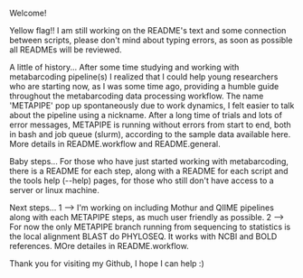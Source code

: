 Welcome!

Yellow flag!! I am still working on the README's text and some connection between scripts, please don't mind about typing errors, as soon as possible all READMEs will be reviewed. 

A little of history...
After some time studying and working with metabarcoding pipeline(s) I realized that I could help young researchers who are starting now, as I was some time ago, providing a humble guide throughout the metabarcoding data processing workflow. The name 'METAPIPE' pop up spontaneously due to work dynamics, I felt easier to talk about the pipeline using a nickname. After a long time of trials and lots of error messages, METAPIPE is running without errors from start to end, both in bash and job queue (slurm), according to the sample data available here. More details in README.workflow and README.general.

Baby steps...
For those who have just started working with metabarcoding, there is a README for each step, along with a README for each script and the tools help (--help) pages, for those who still don't have access to a server or linux machine.

Next steps...
1 --> I'm working on including Mothur and QIIME pipelines along with each METAPIPE steps, as much user friendly as possible.
2 --> For now the only METAPIPE branch running from sequencing to statistics is the local alignment BLAST do PHYLOSEQ. It works with NCBI and BOLD references. MOre detailes in README.workflow.

Thank you for visiting my Github, I hope I can help :)

